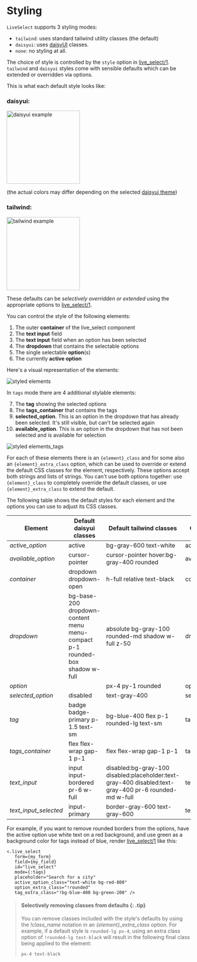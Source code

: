 # Styling

`LiveSelect` supports 3 styling modes:

* `tailwind`: uses standard tailwind utility classes (the default)
* `daisyui`: uses [daisyUI](https://daisyui.com/) classes.
* `none`: no styling at all.

The choice of style is controlled by the `style` option in [live_select/1](`LiveSelect.live_select/1`).
`tailwind` and `daisyui` styles come with sensible defaults which can be extended or overridden via options.

This is what each default style looks like:

### daisyui:

<img alt="daisyui example" src="https://raw.githubusercontent.com/maxmarcon/live_select/main/priv/static/images/daisyui.png"  width="200">

(the actual colors may differ depending on the selected [daisyui theme](https://daisyui.com/docs/themes/))

### tailwind:

<img alt="tailwind example" src="https://raw.githubusercontent.com/maxmarcon/live_select/main/priv/static/images/tailwind.png" width="200">

These defaults can be _selectively overridden or extended_ using the appropriate options
to [live_select/1](`LiveSelect.live_select/1`).

You can control the style of the following elements:

1. The outer **container** of the live_select component
2. The **text input** field
3. The **text input** field when an option has been selected
4. The **dropdown** that contains the selectable options
5. The single selectable **option**(s)
6. The currently **active option**

Here's a visual representation of the elements:

![styled elements](https://raw.githubusercontent.com/maxmarcon/live_select/main/priv/static/images/styled_elements.png)

In `tags` mode there are 4 additional stylable elements:

7. The **tag** showing the selected options
8. The **tags_container** that contains the tags
9. **selected_option**. This is an option in the dropdown that has already been selected. It's still visible, but can't be selected again
10. **available_option**. This is an option in the dropdown that has not been selected and is available for selection 

![styled elements_tags](https://raw.githubusercontent.com/maxmarcon/live_select/main/priv/static/images/styled_elements_tags.png)

For each of these elements there is an `{element}_class` and for some also an `{element}_extra_class` option, which can
be used
to override or extend the default CSS classes for the element, respectively. These options accept both strings and lists of strings.
You can't use both options together:
use `{element}_class`
to completely override the default classes, or use `{element}_extra_class` to extend the default.

The following table shows the default styles for each element and the options you can use to adjust its CSS classes.

| Element | Default daisyui classes | Default tailwind classes | Class override option | Class extend option |
|----|----|----|----|----|
| *active_option* | active | bg-gray-600 text-white | active_option_class |  |
| *available_option* | cursor-pointer | cursor-pointer hover:bg-gray-400 rounded | available_option_class |  |
| *container* | dropdown dropdown-open | h-full relative text-black | container_class | container_extra_class |
| *dropdown* | bg-base-200 dropdown-content menu menu-compact p-1 rounded-box shadow w-full | absolute bg-gray-100 rounded-md shadow w-full z-50 | dropdown_class | dropdown_extra_class |
| *option* |  | px-4 py-1 rounded | option_class | option_extra_class |
| *selected_option* | disabled | text-gray-400 | selected_option_class |  |
| *tag* | badge badge-primary p-1.5 text-sm | bg-blue-400 flex p-1 rounded-lg text-sm | tag_class | tag_extra_class |
| *tags_container* | flex flex-wrap gap-1 p-1 | flex flex-wrap gap-1 p-1 | tags_container_class | tags_container_extra_class |
| *text_input* | input input-bordered pr-6 w-full | disabled:bg-gray-100 disabled:placeholder:text-gray-400 disabled:text-gray-400 pr-6 rounded-md w-full | text_input_class | text_input_extra_class |
| *text_input_selected* | input-primary | border-gray-600 text-gray-600 | text_input_selected_class |  |

For example, if you want to remove rounded borders from the options, have the active option use white text on a red background,
and use green as a background color for tags instead of blue, render [live_select/1](`LiveSelect.live_select/1`)
like this:

```
<.live_select
   form={my_form}
   field={my_field}
   id="live_select"
   mode={:tags}
   placeholder="Search for a city"
   active_option_class="text-white bg-red-800"
   option_extra_class="!rounded"
   tag_extra_class="!bg-blue-400 bg-green-200" />
```

> #### Selectively removing classes from defaults {: .tip}
> 
> You can remove classes included with the style's defaults by using the *!class_name* notation
> in an *{element}_extra_class* option. For example, if a default style is `rounded-lg px-4`,
> using an extra class option of `!rounded-lg text-black` will result in the following final class 
> being applied to the element:
> 
>  `px-4 text-black`


